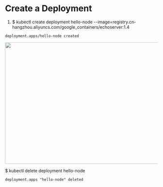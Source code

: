 # Create a Deployment

1. $ kubectl create deployment hello-node --image=registry.cn-hangzhou.aliyuncs.com/google_containers/echoserver:1.4
```
deployment.apps/hello-node created
```
<img src="docs/k8s.deployment.succeed.jpg" width="700" height="400"> 

$ kubectl delete deployment hello-node
```
deployment.apps "hello-node" deleted
```


